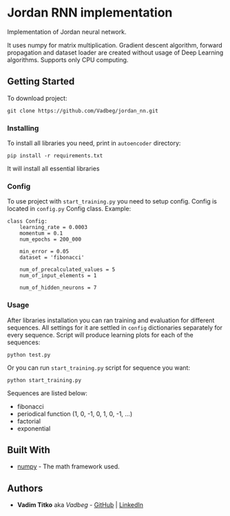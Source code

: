 # Jordan RNN implementation

Implementation of Jordan neural network.

It uses numpy for matrix multiplication. 
Gradient descent algorithm, forward propagation and 
dataset loader are created without usage of
Deep Learning algorithms. Supports only CPU computing.

## Getting Started

To download project:
```
git clone https://github.com/Vadbeg/jordan_nn.git
```


### Installing
To install all libraries you need, print in `autoencoder` directory: 

```
pip install -r requirements.txt
```

It will install all essential libraries


### Config

To use project with `start_training.py` you need to setup config. 
Config is located in `config.py` Config class. Example:

```
class Config:
    learning_rate = 0.0003
    momentum = 0.1
    num_epochs = 200_000

    min_error = 0.05
    dataset = 'fibonacci'

    num_of_precalculated_values = 5
    num_of_input_elements = 1

    num_of_hidden_neurons = 7
``` 


### Usage 

After libraries installation you can ran training and evaluation for different
sequences. All settings for it are settled in `config` dictionaries separately for every sequence. 
Script will produce learning plots for each of the 
sequences:

```
python test.py
```  

Or you can run `start_training.py` script for sequence you want:

```
python start_training.py
```

Sequences are listed below:

* fibonacci
* periodical function (1, 0, -1, 0, 1, 0, -1, ...)
* factorial
* exponential

## Built With

* [numpy](https://flask.palletsprojects.com/en/1.1.x/) - The math framework used.

## Authors

* **Vadim Titko** aka *Vadbeg* - [GitHub](https://github.com/Vadbeg/PythonHomework/commits?author=Vadbeg) 
| [LinkedIn](https://www.linkedin.com/in/vadtitko/)